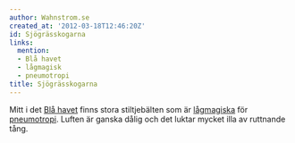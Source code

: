 ```yaml
---
author: Wahnstrom.se
created_at: '2012-03-18T12:46:20Z'
id: Sjögrässkogarna
links:
  mention:
  - Blå havet
  - lågmagisk
  - pneumotropi
title: Sjögrässkogarna
---
```


Mitt i det [Blå havet] finns stora stiltjebälten som är [lågmagiska] för [pneumotropi]. Luften är
ganska dålig och det luktar mycket illa av ruttnande tång.

  [Blå havet]: Blå_havet
  [lågmagiska]: lågmagisk
  [pneumotropi]: pneumotropi